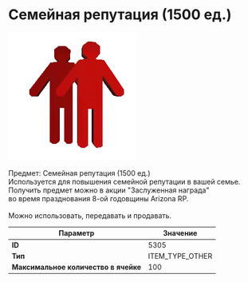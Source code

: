 # Семейная репутация (1500 ед.)

![Item Image](../img/5305.webp?raw=true)

Предмет: Семейная репутация (1500 ед.)<br>Используется для повышения семейной репутации в вашей семье.<br>Получить предмет можно в акции "Заслуженная награда"<br>во время празднования 8-ой годовщины Arizona RP.<br><br>Можно использовать, передавать и продавать.


| Параметр | Значение |
|----------|----------|
| **ID** | 5305 |
| **Тип** | ITEM_TYPE_OTHER |
| **Максимальное количество в ячейке** | 100 |

